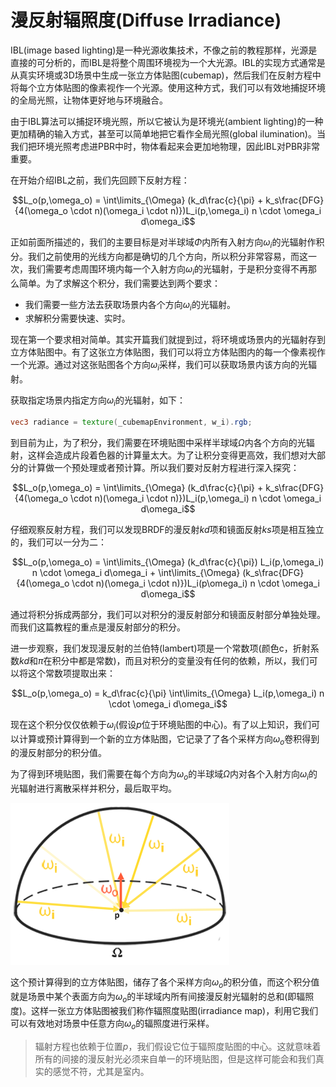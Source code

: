 # 漫反射辐照度(Diffuse Irradiance)

IBL(image based lighting)是一种光源收集技术，不像之前的教程那样，光源是直接的可分析的，而IBL是将整个周围环境视为一个大光源。IBL的实现方式通常是从真实环境或3D场景中生成一张立方体贴图(cubemap)，然后我们在反射方程中将每个立方体贴图的像素视作一个光源。使用这种方式，我们可以有效地捕捉环境的全局光照，让物体更好地与环境融合。

由于IBL算法可以捕捉环境光照，所以它被认为是环境光(ambient lighting)的一种更加精确的输入方式，甚至可以简单地把它看作全局光照(global ilumination)。当我们把环境光照考虑进PBR中时，物体看起来会更加地物理，因此IBL对PBR非常重要。

在开始介绍IBL之前，我们先回顾下反射方程：

$$L_o(p,\omega_o) = \int\limits_{\Omega} (k_d\frac{c}{\pi} + k_s\frac{DFG}{4(\omega_o \cdot n)(\omega_i \cdot n)})L_i(p,\omega_i) n \cdot \omega_i d\omega_i$$

正如前面所描述的，我们的主要目标是对半球域$\Phi$内所有入射方向$\omega_i$的光辐射作积分。我们之前使用的光线方向都是确切的几个方向，所以积分非常容易，而这一次，我们需要考虑周围环境内每一个入射方向$\omega_i$的光辐射，于是积分变得不再那么简单。为了求解这个积分，我们需要达到两个要求：

- 我们需要一些方法去获取场景内各个方向$\omega_i$的光辐射。
- 求解积分需要快速、实时。

现在第一个要求相对简单。其实开篇我们就提到过，将环境或场景内的光辐射存到立方体贴图中。有了这张立方体贴图，我们可以将立方体贴图内的每一个像素视作一个光源。通过对这张贴图各个方向$\omega_i$采样，我们可以获取场景内该方向的光辐射。

获取指定场景内指定方向$\omega_i$的光辐射，如下：

```glsl
vec3 radiance = texture(_cubemapEnvironment, w_i).rgb;  
```

到目前为止，为了积分，我们需要在环境贴图中采样半球域$\Omega$内各个方向的光辐射，这样会造成片段着色器的计算量太大。为了让积分变得更高效，我们想对大部分的计算做一个预处理或者预计算。所以我们要对反射方程进行深入探究：

$$L_o(p,\omega_o) = \int\limits_{\Omega} (k_d\frac{c}{\pi} + k_s\frac{DFG}{4(\omega_o \cdot n)(\omega_i \cdot n)})L_i(p,\omega_i) n \cdot \omega_i d\omega_i$$

仔细观察反射方程，我们可以发现BRDF的漫反射$kd$项和镜面反射$ks$项是相互独立的，我们可以一分为二：

$$L_o(p,\omega_o) = \int\limits_{\Omega} (k_d\frac{c}{\pi}) L_i(p,\omega_i) n \cdot \omega_i  d\omega_i + \int\limits_{\Omega} (k_s\frac{DFG}{4(\omega_o \cdot n)(\omega_i \cdot n)})L_i(p\omega_i) n \cdot \omega_i  d\omega_i$$

通过将积分拆成两部分，我们可以对积分的漫反射部分和镜面反射部分单独处理。而我们这篇教程的重点是漫反射部分的积分。

进一步观察，我们发现漫反射的兰伯特(lambert)项是一个常数项(颜色c，折射系数$kd$和$\pi$在积分中都是常数)，而且对积分的变量没有任何的依赖，所以，我们可以将这个常数项提取出来：

$$L_o(p,\omega_o) = k_d\frac{c}{\pi} \int\limits_{\Omega} L_i(p,\omega_i) n \cdot \omega_i d\omega_i$$

现在这个积分仅仅依赖于$\omega_i$(假设$p$位于环境贴图的中心)。有了以上知识，我们可以计算或预计算得到一个新的立方体贴图，它记录了了各个采样方向$\omega_o$卷积得到的漫反射部分的积分值。

为了得到环境贴图，我们需要在每个方向为$\omega_o$的半球域$\Omega$内对各个入射方向$\omega_i$的光辐射进行离散采样并积分，最后取平均。

![](../img/pbr/ibl_hemisphere_sample.png)

这个预计算得到的立方体贴图，储存了各个采样方向$\omega_o$的积分值，而这个积分值就是场景中某个表面方向为$\omega_o$的半球域内所有间接漫反射光辐射的总和(即辐照度)。这样一张立方体贴图被我们称作辐照度贴图(irradiance map)，利用它我们可以有效地对场景中任意方向$\omega_o$的辐照度进行采样。

> 辐射方程也依赖于位置$p$，我们假设它位于辐照度贴图的中心。这就意味着所有的间接的漫反射光必须来自单一的环境贴图，但是这样可能会和我们真实的感觉不符，尤其是室内。